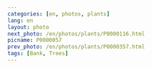 ```yaml
---
categories: [en, photos, plants]
lang: en
layout: photo
next_photo: /en/photos/plants/P0000116.html
picname: P0000057
prev_photo: /en/photos/plants/P0000357.html
tags: [Bank, Trees]
---
```

